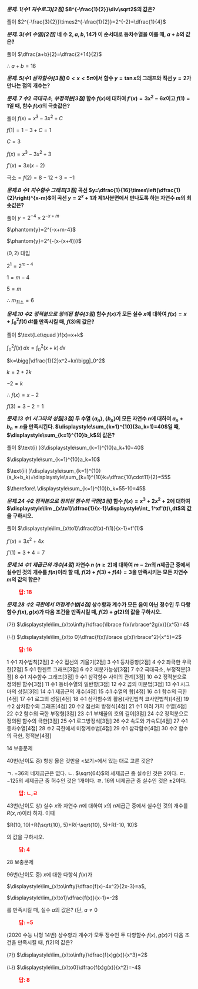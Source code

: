 ***문제. 1(수1 지수로그)[2점]*
$8^{-\frac{1}{2}}\div\sqrt2$의 값은?**

풀이
$2^{-\frac{3}{2}}\times2^{-\frac{1}{2}}=2^{-2}=\dfrac{1}{4}$

***문제. 3(수1 수열)[2점]*
네 수 $2, a, b, 14$가 이 순서대로 등차수열을 이룰 때, $a+b$의 값은?**

풀이
$\dfrac{a+b}{2}=\dfrac{2+14}{2}$

$\therefore\ a+b=16$

***문제. 5(수1 삼각함수)[3점]*
$0<x<5\pi$에서 함수 $y=\tan x$의 그래프와 직선 $y=2$가 만나는 점의 개수는?**



***문제. 7 수2 극대극소, 부정적분[3점]*
함수 $f(x)$에 대하여 $f'(x)=3x^2-6x$이고 $f(1)=1$일 때, 함수 $f(x)$의 극솟값은?**

풀이
$f(x)=x^3-3x^2+C$

$f(1)=1-3+C=1$

$C=3$

$f(x)=x^3-3x^2+3$

$f'(x)=3x(x-2)$

극소$=f(2)=8-12+3=-1$

***문제.8 수1 지수함수 그래프[3점]*
곡선 $y=\dfrac{1}{16}\times\left(\dfrac{1}{2}\right)^{x-m}$이 곡선 $y=2^x+1$과 제1사분면에서 만나도록 하는 자연수 $m$의 최솟값은?**

풀이
$y=2^{-4}\times2^{-x+m}$

$\phantom{y}=2^{-x+m-4}$

$\phantom{y}=2^{-(x-(x+4))}$

$(0, 2)$ 대입

$2^1=2^{m-4}$

$1=m-4$

$5=m$

$\therefore\ m_{\text{최소}}=6$

***문제.10 수2 정적분으로 정의된 함수[3점]*
함수 $f(x)$가 모든 실수 $x$에 대하여 $f(x)=x+\displaystyle\int_0^2 f(t)\,dt$를 만족시킬 때, $f(3)$의 값은?**

풀이
$\text{Let\quad }f(x)=x+k$

$\displaystyle\int_0^2 f(x)\, dx=\displaystyle\int_0^2(x+k)\,dx$

$k=\bigg[\dfrac{1}{2}x^2+kx\bigg]_0^2$

$k=2+2k$

$-2=k$

$\therefore\ f(x)=x-2$

$f(3)=3-2=1$



***문제.13 수1 시그마의 성질[3점]*
두 수열 $\lbrace a_n\rbrace, \lbrace b_n\rbrace$이 모든 자연수 $n$에 대하여 $a_n+b_n=n$을 만족시킨다. $\displaystyle\sum_{k=1}^{10}(3a_k+1)=40$일 때, $\displaystyle\sum_{k=1}^{10}b_k$의 값은?**

풀이
$\text{i) }3\displaystyle\sum_{k=1}^{10}a_k+10=40$

$\displaystyle\sum_{k=1}^{10}a_k=10$

$\text{ii) }\displaystyle\sum_{k=1}^{10}(a_k+b_k)=\displaystyle\sum_{k=1}^{10}k=\dfrac{10\cdot11}{2}=55$

$\therefore\ \displaystyle\sum_{k=1}^{10}b_k=55-10=45$

***문제.24 수2 정적분으로 정의된 함수의 극한[3점]*
함수 $f(x)=x^3+2x^2+2$에 대하여 $\displaystyle\lim _{x\to1}\dfrac{1}{x-1}\displaystyle\int_ 1^xf'(t)\,dt$의 값을 구하시오.**

풀이
$\displaystyle\lim_{x\to1}\dfrac{f(x)-f(1)}{x-1}=f'(1)$

$f'(x)=3x^2+4x$

$f'(1)=3+4=7$

***문제.14 수1 제곱근의 개수[4점]*
자연수 $n\ (n\ge2)$에 대하여 $m-2n$의 $n$제곱근 중에서 실수인 것의 개수를 $f(n)$이라 할 때, $f(2)+f(3)+f(4)=3$을 만족시키는 모든 자연수 $m$의 값의 합은?**

**<span style="color: red;">$\qquad$답: $18$</span>**

***문제.28 수2 극한에서 미정계수법[4점]*
상수항과 계수가 모든 음이 아닌 정수인 두 다항함수 $f(x), g(x)$가 다음 조건을 만족시킬 때, $f(2)+g(2)$의 값을 구하시오.**

(가) $\displaystyle\lim_{x\to\infty}\dfrac{\lbrace f(x)\rbrace^2g(x)}{x^5}=4$

(나) $\displaystyle\lim_{x\to 0}\dfrac{f(x)\lbrace g(x)\rbrace^2}{x^5}=2$

**<span style="color: red;">$\qquad$답: $16$</span>**

1 수1 지수법칙[2점]
2 수2 접선의 기울기[2점]
3 수1 등차중항[2점]
4 수2 좌극한 우극한[2점]
5 수1 탄젠트 그래프[3점]
6 수2 미분가능성[3점]
7 수2 극대극소, 부정적분[3점]
8 수1 지수함수 그래프[3점]
9 수1 삼각함수 사이의 관계[3점]
10 수2 정적분으로 정의된 함수[3점]
11 수1 등비수열의 일반항[3점]
12 수2 곱의 미분법[3점]
13 수1 시그마의 성질[3점]
14 수1 제곱근의 개수[4점]
15 수1 수열의 합[4점]
16 수1 함수의 극한[4점]
17 수1 로그의 성질[4점]
18 수1 삼각함수의 활용(사인법칙 코사인법칙)[4점]
19 수2 삼차함수의 그래프[4점]
20 수2 접선의 방정식[4점]
21 수1 여러 가지 수열[4점]
22 수2 함수의 극한 부정형[3점]
23 수1 부채꼴의 호의 길이[3점]
24 수2 정적분으로 정의된 함수의 극한[3점]
25 수1 로그방정식[3점]
26 수2 속도와 가속도[4점]
27 수1 등차수열[4점]
28 수2 극한에서 미정계수법[4점]
29 수1 삼각함수[4점]
30 수2 함수의 극한, 정적분[4점]



14 보충문제

40번(난이도 중) 항상 옳은 것만을 $<$보기$>$에서 있는 대로 고른 것은?

ㄱ. $-36$의 네제곱근은 없다.
ㄴ. $\sqrt{64}$의 세제곱근 중 실수인 것은 $2$이다.
ㄷ. $-125$의 세제곱근 중 허수인 것은 1개이다.
ㄹ. $16$의 네제곱근 중 실수인 것은 $\pm2$이다.

**<span style="color: red;">$\qquad$답: ㄴ,ㄹ</span>**

43번(난이도 상) 실수 $x$와 자연수 $n$에 대하여 $x$의 $n$제곱근 중에서 실수인 것의 개수를 $R(x, n)$이라 하자. 이때

$R(10, 10)+R(\sqrt{10}, 5)+R(-\sqrt{10}, 5)+R(-10, 10)$

의 값을 구하시오.

**<span style="color: red;">$\qquad$답: $4$</span>**


28 보충문제

96번(난이도 중) $x$에 대한 다항식 $f(x)$가 

$\displaystyle\lim_{x\to\infty}\dfrac{f(x)-4x^2}{2x-3}=a$,

$\displaystyle\lim_{x\to1}\dfrac{f(x)}{x-1}=-2$

를 만족시킬 때, 실수 $a$의 값은? (단, $a\ne0$

**<span style="color: red;">$\qquad$답: $-5$</span>**



(2020 수능 나형 14번) 상수항과 계수가 모두 정수인 두 다항함수 $f(x), g(x)$가 다음 조건을 만족시킬 때, $f(2)$의 값은?

(가) $\displaystyle\lim_{x\to\infty}\dfrac{f(x)g(x)}{x^3}=2$

(나) $\displaystyle\lim_{x\to0}\dfrac{f(x)g(x)}{x^2}=-4$

**<span style="color: red;">$\qquad$답: $8$</span>**